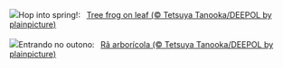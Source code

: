 ![](https://www.bing.com/th?id=OHR.SpringFrog_EN-GB9074192994_UHD.jpg&w=1000)Hop into spring!:&nbsp;&ensp;[Tree frog on leaf (© Tetsuya Tanooka/DEEPOL by plainpicture)](https://www.bing.com/th?id=OHR.SpringFrog_EN-GB9074192994_UHD.jpg)
<br><br/>
![](https://www.bing.com/th?id=OHR.SpringCaveDale_PT-BR3177593018_UHD.jpg&w=1000)Entrando no outono:&nbsp;&ensp;[Rã arborícola (© Tetsuya Tanooka/DEEPOL by plainpicture)](https://www.bing.com/th?id=OHR.SpringCaveDale_PT-BR3177593018_UHD.jpg)
<br><br/>
